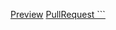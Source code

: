 
<a href="https://github.com/vsm2k17/rep-of_your_dreams">Preview</a>
<a href="https://github.com/vsm2k17/rep-of_your_dreams/pull/1">PullRequest ```</a>

